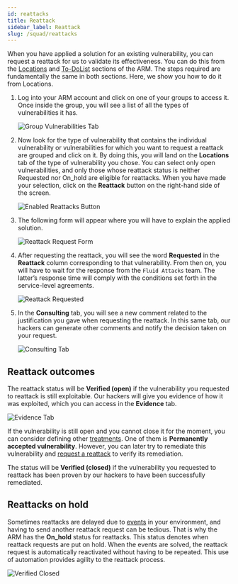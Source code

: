 ```yaml
---
id: reattacks
title: Reattack
sidebar_label: Reattack
slug: /squad/reattacks
---
```

When you have applied a solution for an existing vulnerability,
you can request a reattack
for us to validate its effectiveness.
You can do this from the
[Locations](/machine/web/vulnerabilities/management/vulnerability-description#locations-table)
and
[To-DoList](/machine/web/vulnerabilities/management/to-do-list)
sections of the ARM.
The steps required are
fundamentally
the same in both sections.
Here,
we show you how to do
it from Locations.

1. Log into your ARM account
  and click on one of your
  groups to access it.
  Once inside the group,
  you will see a list of all
  the types of vulnerabilities it has.

   ![Group Vulnerabilities Tab](https://res.cloudinary.com/fluid-attacks/image/upload/v1656079389/docs/squad/reattack/vuln_tab_reattack.png)

1. Now look for the type of vulnerability
  that contains the individual vulnerability
  or vulnerabilities
  for which you want to request a reattack
  are grouped and click on it.
  By doing this,
  you will land on the **Locations** tab
  of the type of vulnerability you chose.
  You can select only open vulnerabilities,
  and only those whose reattack status
  is neither Requested nor On_hold
  are eligible for reattacks.
  When you have made your selection,
  click on the **Reattack** button
  on the right-hand side of the screen.

   ![Enabled Reattacks Button](https://res.cloudinary.com/fluid-attacks/image/upload/v1656080335/docs/squad/reattack/button_enabled.png)

1. The following form will appear
  where you will have to explain
  the applied solution.

   ![Reattack Request Form](https://res.cloudinary.com/fluid-attacks/image/upload/v1656080536/docs/squad/reattack/justification_solution.png)

1. After requesting the reattack,
  you will see the word **Requested**
  in the **Reattack** column corresponding
  to that vulnerability.
  From then on,
  you will have to wait for the
  response from the `Fluid Attacks` team.
  The latter’s response time will
  comply with the conditions set forth
  in the service-level agreements.

   ![Reattack Requested](https://res.cloudinary.com/fluid-attacks/image/upload/v1656080842/docs/squad/reattack/reattack_requested.png)

1. In the **Consulting** tab,
  you will see a new comment related
  to the justification you gave when
  requesting the reattack.
  In this same tab,
  our hackers can generate other
  comments and notify the decision
  taken on your request.

   ![Consulting Tab](https://res.cloudinary.com/fluid-attacks/image/upload/v1647974014/docs/squad/reattack/consulting_tab.png)

## Reattack outcomes

The reattack status will be
**Verified (open)** if the
vulnerability you requested
to reattack is still exploitable.
Our hackers will give you
evidence of how it was exploited,
which you can access in the
**Evidence** tab.

![Evidence Tab](https://res.cloudinary.com/fluid-attacks/image/upload/v1647974014/docs/squad/reattack/evidence_tab.png)

If the vulnerability is still open
and you cannot close it for the moment,
you can consider defining other
[treatments](/machine/web/vulnerabilities/management/treatments).
One of them is
**Permanently accepted vulnerability**.
However,
you can later try to remediate
this vulnerability and
[request a reattack](/machine/web/vulnerabilities/management/treatments/#reattacking-a-permanently-accepted-vulnerability)
to verify its remediation.

The status will be **Verified (closed)**
if the vulnerability you requested
to reattack has been proven by our
hackers to have been successfully
remediated.

## Reattacks on hold

Sometimes reattacks are delayed
due to [events](/machine/web/groups/events)
in your environment,
and having to send another
reattack request can be tedious.
That is why the ARM has the
**On_hold** status for reattacks.
This status denotes when
reattack requests are put on hold.
When the events are solved,
the reattack request is
automatically reactivated
without having to be repeated.
This use of automation provides
agility to the reattack process.

![Verified Closed](https://res.cloudinary.com/fluid-attacks/image/upload/v1647974013/docs/squad/reattack/reattack_on_hold.png)

